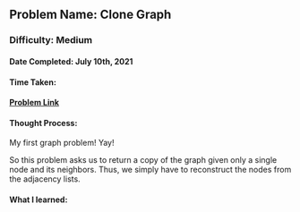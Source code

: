 ## Problem Name: Clone Graph
### Difficulty: Medium
#### Date Completed: July 10th, 2021
#### Time Taken: 
#### [Problem Link](https://leetcode.com/problems/clone-graph/)

#### Thought Process:
My first graph problem! Yay!

So this problem asks us to return a copy of the graph given only a single node and its neighbors. Thus, we simply have to reconstruct the nodes from the adjacency lists.

#### What I learned: 
